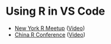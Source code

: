 # Using R in VS Code

* [New York R Meetup](https://www.meetup.com/nyhackr/events/281409325/) ([Video](https://www.youtube.com/watch?v=9xXBDU2z_8Y))
* [China R Conference](https://mp.weixin.qq.com/s/evXls4oNhOz5H3S3LOe3qw) ([Video](https://www.bilibili.com/video/BV1vL4y1p7fT))
